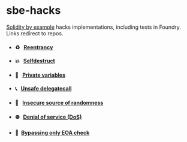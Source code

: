 # sbe-hacks
[Solidity by example](https://solidity-by-example.org/) hacks implementations, including tests in Foundry. Links redirect to repos.

* #### ♻️ &nbsp;&nbsp;[Reentrancy](https://github.com/Farber98/reentrancy)
* #### 💥 &nbsp;&nbsp;[Selfdestruct](https://github.com/Farber98/selfdestruct)
* #### 🔐 &nbsp;&nbsp;[Private variables](https://github.com/Farber98/private-variables)
* #### 📞 &nbsp;&nbsp;[Unsafe delegatecall](https://github.com/Farber98/unsafe-delegatecall)
* #### 🎲 &nbsp;&nbsp;[Insecure source of randomness](https://github.com/Farber98/insecure-randomness)
* #### ⛔ &nbsp;&nbsp;[Denial of service (DoS)](https://github.com/Farber98/DoS)
* #### 🦘 &nbsp;[Bypassing only EOA check](https://github.com/Farber98/bypass-sc-check)





